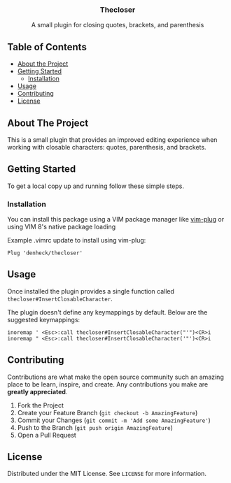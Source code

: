 <p align="center">
  <h3 align="center">Thecloser</h3>

  <p align="center">A small plugin for closing quotes, brackets, and parenthesis</p>
</p>


## Table of Contents

* [About the Project](#about-the-project)
* [Getting Started](#getting-started)
  * [Installation](#installation)
* [Usage](#usage)
* [Contributing](#contributing)
* [License](#license)


## About The Project

This is a small plugin that provides an improved editing experience when working with closable characters: quotes, parenthesis, and brackets. 

## Getting Started

To get a local copy up and running follow these simple steps.

### Installation

You can install this package using a VIM package manager like [vim-plug](https://github.com/junegunn/vim-plug) or using VIM 8's native package loading

Example .vimrc update to install using vim-plug:
```
Plug 'denheck/thecloser'
```

## Usage

Once installed the plugin provides a single function called `thecloser#InsertClosableCharacter`.

The plugin doesn't define any keymappings by default. Below are the suggested keymappings:
```vim
inoremap ' <Esc>:call thecloser#InsertClosableCharacter("'")<CR>i
inoremap " <Esc>:call thecloser#InsertClosableCharacter('"')<CR>i
```

## Contributing

Contributions are what make the open source community such an amazing place to be learn, inspire, and create. Any contributions you make are **greatly appreciated**.

1. Fork the Project
2. Create your Feature Branch (`git checkout -b AmazingFeature`)
3. Commit your Changes (`git commit -m 'Add some AmazingFeature'`)
4. Push to the Branch (`git push origin AmazingFeature`)
5. Open a Pull Request


## License

Distributed under the MIT License. See `LICENSE` for more information.

[license-shield]: https://img.shields.io/github/license/github_username/repo.svg?style=flat-square
[license-url]: https://github.com/github_username/repo/blob/master/LICENSE.txt
[product-screenshot]: images/screenshot.png

